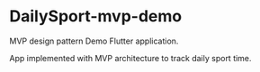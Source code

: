 
# DailySport-mvp-demo

MVP design pattern Demo Flutter application.

App implemented with MVP architecture to track daily sport time.

